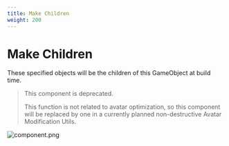 ```yaml
---
title: Make Children
weight: 200
---
```


# Make Children

These specified objects will be the children of this GameObject at build time.

<blockquote class="book-hint warning">

This component is deprecated.

This function is not related to avatar optimization, so this component will be replaced by one in a currently planned non-destructive Avatar Modification Utils.

</blockquote>

![component.png](component.png)
